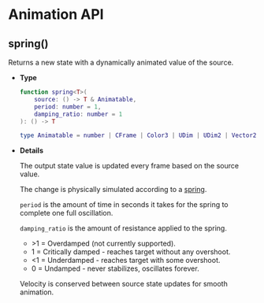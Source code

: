 # Animation API

## spring()

Returns a new state with a dynamically animated value of the source.

- **Type**

    ```lua
    function spring<T>(
        source: () -> T & Animatable,
        period: number = 1,
        damping_ratio: number = 1
    ): () -> T

    type Animatable = number | CFrame | Color3 | UDim | UDim2 | Vector2 | Vector3
    ```

- **Details**

    The output state value is updated every frame based on the source value.

    The change is physically simulated according to a
    [spring](https://en.wikipedia.org/wiki/Simple_harmonic_motion).

    `period` is the amount of time in seconds it takes for the spring to
    complete one full oscillation.

    `damping_ratio` is the amount of resistance applied to the spring.

    - \>1 = Overdamped (not currently supported).
    - 1 = Critically damped - reaches target without any overshoot.
    - <1 = Underdamped - reaches target with some overshoot.
    - 0 = Undamped - never stabilizes, oscillates forever.

    Velocity is conserved between source state updates for smooth animation.
